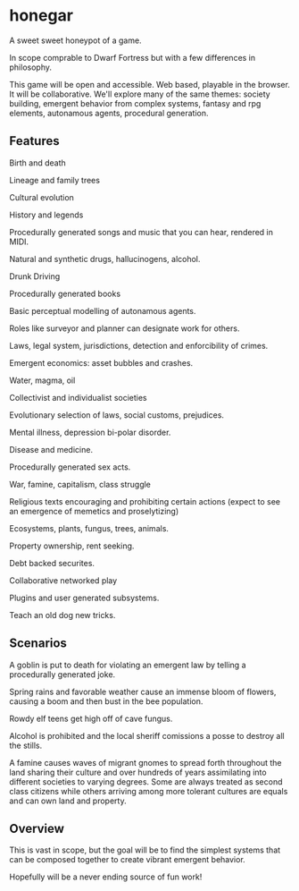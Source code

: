 # honegar
A sweet sweet honeypot of a game.

In scope comprable to Dwarf Fortress but with a few differences in philosophy.

This game will be open and accessible. Web based, playable in the browser. It
will be collaborative. We'll explore many of the same themes: society building,
emergent behavior from complex systems, fantasy and rpg elements, autonamous
agents, procedural generation.

## Features

Birth and death

Lineage and family trees

Cultural evolution

History and legends

Procedurally generated songs and music that you can hear, rendered in MIDI.

Natural and synthetic drugs, hallucinogens, alcohol.

Drunk Driving

Procedurally generated books

Basic perceptual modelling of autonamous agents.

Roles like surveyor and planner can designate work for others.

Laws, legal system, jurisdictions, detection and enforcibility of crimes.

Emergent economics: asset bubbles and crashes.

Water, magma, oil

Collectivist and individualist societies

Evolutionary selection of laws, social customs, prejudices.

Mental illness, depression bi-polar disorder.

Disease and medicine.

Procedurally generated sex acts.

War, famine, capitalism, class struggle

Religious texts encouraging and prohibiting certain actions (expect to see an
emergence of memetics and proselytizing)

Ecosystems, plants, fungus, trees, animals.

Property ownership, rent seeking.

Debt backed securites.

Collaborative networked play

Plugins and user generated subsystems.

Teach an old dog new tricks.

## Scenarios

A goblin is put to death for violating an emergent law by telling a procedurally
generated joke.

Spring rains and favorable weather cause an immense bloom of flowers, causing a
boom and then bust in the bee population.

Rowdy elf teens get high off of cave fungus.

Alcohol is prohibited and the local sheriff comissions a posse to destroy all
the stills.

A famine causes waves of migrant gnomes to spread forth throughout the land
sharing their culture and over hundreds of years assimilating into different
societies to varying degrees. Some are always treated as second class citizens
while others arriving among more tolerant cultures are equals and can own land
and property.

## Overview

This is vast in scope, but the goal will be to find the simplest systems that
can be composed together to create vibrant emergent behavior.

Hopefully will be a never ending source of fun work!
